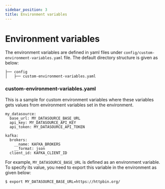 ```yaml
---
sidebar_position: 3
title: Environment variables
---
```


# Environment variables
The environment variables are defined in yaml files under `config/custom-environment-variables.yaml` file. The default directory structure is given as below:

```
├── config
│   ├── custom-environment-variables.yaml
```

### custom-environment-variables.yaml
This is a sample for custom environment variables where these variables gets values from environment variables set in the environment. 
```
my_datasource:
  base_url: MY_DATASOURCE_BASE_URL
  api_key: MY_DATASOURCE_API_KEY
  api_token: MY_DATASOURCE_API_TOKEN

kafka:
  brokers:
    __name: KAFKA_BROKERS
    __format: json
  client_id: KAFKA_CLIENT_ID
```
For example, `MY_DATASOURCE_BASE_URL` is defined as an environment variable. To specify its value, you need to export this variable in the environment as given below:

```
$ export MY_DATASOURCE_BASE_URL=https://httpbin.org/
```